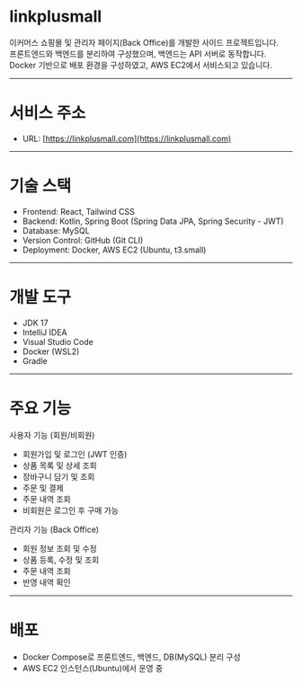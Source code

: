 # linkplusmall

이커머스 쇼핑몰 및 관리자 페이지(Back Office)를 개발한 사이드 프로젝트입니다.  
프론트엔드와 백엔드를 분리하여 구성했으며, 백엔드는 API 서버로 동작합니다.  
Docker 기반으로 배포 환경을 구성하였고, AWS EC2에서 서비스되고 있습니다.

---

# 서비스 주소

- URL: [https://linkplusmall.com](https://linkplusmall.com)

---

# 기술 스택

- Frontend: React, Tailwind CSS
- Backend: Kotlin, Spring Boot (Spring Data JPA, Spring Security - JWT)
- Database: MySQL
- Version Control: GitHub (Git CLI)
- Deployment: Docker, AWS EC2 (Ubuntu, t3.small)

---

# 개발 도구

- JDK 17
- IntelliJ IDEA
- Visual Studio Code
- Docker (WSL2)
- Gradle

---

# 주요 기능

사용자 기능 (회원/비회원)
- 회원가입 및 로그인 (JWT 인증)
- 상품 목록 및 상세 조회
- 장바구니 담기 및 조회
- 주문 및 결제
- 주문 내역 조회
- 비회원은 로그인 후 구매 가능

관리자 기능 (Back Office)
- 회원 정보 조회 및 수정
- 상품 등록, 수정 및 조회
- 주문 내역 조회
- 반영 내역 확인

---

# 배포

- Docker Compose로 프론트엔드, 백엔드, DB(MySQL) 분리 구성
- AWS EC2 인스턴스(Ubuntu)에서 운영 중


